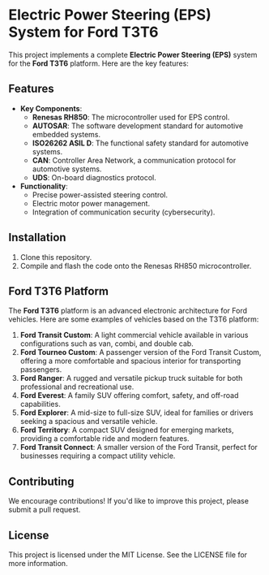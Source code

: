 # Electric Power Steering (EPS) System for Ford T3T6

This project implements a complete **Electric Power Steering (EPS)** system for the **Ford T3T6** platform. Here are the key features:

## Features
- **Key Components**:
  - **Renesas RH850**: The microcontroller used for EPS control.
  - **AUTOSAR**: The software development standard for automotive embedded systems.
  - **ISO26262 ASIL D**: The functional safety standard for automotive systems.
  - **CAN**: Controller Area Network, a communication protocol for automotive systems.
  - **UDS**: On-board diagnostics protocol.
- **Functionality**:
  - Precise power-assisted steering control.
  - Electric motor power management.
  - Integration of communication security (cybersecurity).

## Installation
1. Clone this repository.
2. Compile and flash the code onto the Renesas RH850 microcontroller.

## Ford T3T6 Platform
The **Ford T3T6** platform is an advanced electronic architecture for Ford vehicles. Here are some examples of vehicles based on the T3T6 platform:

1. **Ford Transit Custom**: A light commercial vehicle available in various configurations such as van, combi, and double cab.
2. **Ford Tourneo Custom**: A passenger version of the Ford Transit Custom, offering a more comfortable and spacious interior for transporting passengers.
3. **Ford Ranger**: A rugged and versatile pickup truck suitable for both professional and recreational use.
4. **Ford Everest**: A family SUV offering comfort, safety, and off-road capabilities.
5. **Ford Explorer**: A mid-size to full-size SUV, ideal for families or drivers seeking a spacious and versatile vehicle.
6. **Ford Territory**: A compact SUV designed for emerging markets, providing a comfortable ride and modern features.
7. **Ford Transit Connect**: A smaller version of the Ford Transit, perfect for businesses requiring a compact utility vehicle.

## Contributing
We encourage contributions! If you'd like to improve this project, please submit a pull request.

## License
This project is licensed under the MIT License. See the LICENSE file for more information.
